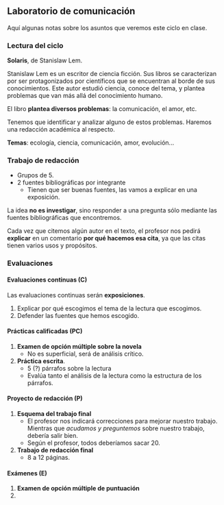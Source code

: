 ## Laboratorio de comunicación

Aquí algunas notas sobre los asuntos que veremos este ciclo en clase.

### Lectura del ciclo

**Solaris**, de Stanislaw Lem.

Stanislaw Lem es un escritor de ciencia ficción. Sus libros se caracterizan por ser protagonizados por científicos que se encuentran al borde de sus conocimientos. Este autor estudió ciencia, conoce del tema, y plantea problemas que van más allá del conocimiento humano.

El libro **plantea diversos problemas**: la comunicación, el amor, etc.

Tenemos que identificar y analizar alguno de estos problemas. Haremos una redacción académica al respecto.

**Temas**: ecología, ciencia, comunicación, amor, evolución...

### Trabajo de redacción

- Grupos de 5.
- 2 fuentes bibliográficas por integrante
	- Tienen que ser buenas fuentes, las vamos a explicar en una exposición.

La idea **no es investigar**, sino responder a una pregunta sólo mediante las fuentes bibliográficas que encontremos.

Cada vez que citemos algún autor en el texto, el profesor nos pedirá **explicar** en un comentario **por qué hacemos esa cita**, ya que las citas tienen varios usos y propósitos.

### Evaluaciones

#### Evaluaciones continuas (C)

Las evaluaciones continuas serán **exposiciones**.

1. Explicar por qué escogimos el tema de la lectura que escogimos.
2. Defender las fuentes que hemos escogido.

#### Prácticas calificadas (PC)

1. **Examen de opción múltiple sobre la novela**
	- No es superficial, será de análisis crítico.
1. **Práctica escrita**.
	- 5 (?) párrafos sobre la lectura
	- Evalúa tanto el análisis de la lectura como la estructura de los párrafos.

#### Proyecto de redacción (P)

1.  **Esquema del trabajo final**
	- El profesor nos indicará correcciones para mejorar nuestro trabajo. Mientras que *acudamos y preguntemos* sobre nuestro trabajo, debería salir bien.
	- Según el profesor, todos deberíamos sacar 20.
2. **Trabajo de redacción final**
	- 8 a 12 páginas.

#### Exámenes (E)

1. **Examen de opción múltiple de puntuación**
2. 
